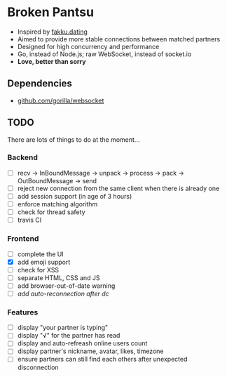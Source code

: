 # Broken Pantsu
* Inspired by [fakku.dating](https://fakku.dating/)
* Aimed to provide more stable connections between matched partners
* Designed for high concurrency and performance
* Go, instead of Node.js; raw WebSocket, instead of socket.io
* __Love, better than sorry__

## Dependencies
* [github.com/gorilla/websocket](https://github.com/gorilla/websocket)

## TODO
There are lots of things to do at the moment...

### Backend
* [ ] recv -> InBoundMessage -> unpack -> process -> pack -> OutBoundMessage -> send
* [ ] reject new connection from the same client when there is already one
* [ ] add session support (in age of 3 hours)
* [ ] enforce matching algorithm
* [ ] check for thread safety
* [ ] travis CI

### Frontend
* [ ] complete the UI
* [x] add emoji support
* [ ] check for XSS
* [ ] separate HTML, CSS and JS
* [ ] add browser-out-of-date warning
* [ ] _add auto-reconnection after dc_

### Features
* [ ] display "your partner is typing"
* [ ] display "√" for the partner has read
* [ ] display and auto-refreash online users count
* [ ] display partner's nickname, avatar, likes, timezone
* [ ] ensure partners can still find each others after unexpected disconnection
